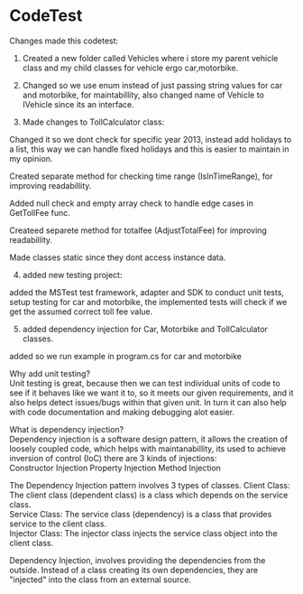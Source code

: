 # CodeTest


Changes made this codetest:

1. Created a new folder called Vehicles where i store my parent vehicle class and my child classes for vehicle ergo car,motorbike.
 
2. Changed so we use enum instead of just passing string values for car and motorbike, for maintabillity, also changed name of Vehicle to IVehicle since its an interface.

3.  Made changes to TollCalculator class:

Changed it so we dont check for specific year 2013, instead add holidays to a list, this way we can handle fixed holidays and this is easier to maintain in my opinion.

Created separate method for checking time range (IsInTimeRange), for improving readabillity.

Added null check and empty array check to handle edge cases in GetTollFee func.

Createed separete method for totalfee (AdjustTotalFee) for improving readabillity.

Made classes static since they dont access instance data.

4. added new testing project:

added the MSTest test framework, adapter and SDK to conduct unit tests, setup testing for car and motorbike, the implemented tests will check if we get the assumed correct toll fee value.

5. added dependency injection for Car, Motorbike and TollCalculator classes.

added so we run example in program.cs for car and motorbike


Why add unit testing?  
Unit testing is great, because then we can test individual units of code to see if it behaves like we want it to, so it meets our given requirements, and it also helps detect issues/bugs within that given unit. In turn it can also help with code documentation and making debugging alot easier.

What is dependency injection?  
Dependency injection is a software design pattern, it allows the creation of loosely coupled code, which helps with maintanabillity, its used to achieve inversion of control (IoC) there are 3 kinds of injections:  
Constructor Injection
Property Injection
Method Injection  

 The Dependency Injection pattern involves 3 types of classes.
    Client Class: The client class (dependent class) is a class which depends on the service class.    
    Service Class: The service class (dependency) is a class that provides service to the client class.  
    Injector Class: The injector class injects the service class object into the client class.  

Dependency Injection, involves providing the dependencies from the outside. Instead of a class creating its own dependencies, they are "injected" into the class from an external source.
